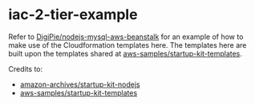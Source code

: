 # iac-2-tier-example

Refer to [DigiPie/nodejs-mysql-aws-beanstalk](https://github.com/DigiPie/nodejs-mysql-aws-beanstalk) for an example of how to make use of the Cloudformation templates here. The templates here are built upon the templates shared at [aws-samples/startup-kit-templates](https://github.com/aws-samples/startup-kit-templates).

Credits to:

- [amazon-archives/startup-kit-nodejs](https://github.com/amazon-archives/startup-kit-nodejs)
- [aws-samples/startup-kit-templates](https://github.com/aws-samples/startup-kit-templates)